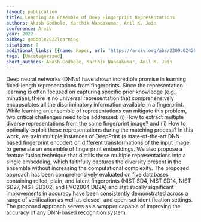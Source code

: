 ```yaml
---
layout: publication
title: Learning An Ensemble Of Deep Fingerprint Representations
authors: Akash Godbole, Karthik Nandakumar, Anil K. Jain
conference: Arxiv
year: 2022
bibkey: godbole2022learning
citations: 0
additional_links: [{name: Paper, url: 'https://arxiv.org/abs/2209.02425'}]
tags: [Uncategorized]
short_authors: Akash Godbole, Karthik Nandakumar, Anil K. Jain
---
```

Deep neural networks (DNNs) have shown incredible promise in learning
fixed-length representations from fingerprints. Since the representation
learning is often focused on capturing specific prior knowledge (e.g.,
minutiae), there is no universal representation that comprehensively
encapsulates all the discriminatory information available in a fingerprint.
While learning an ensemble of representations can mitigate this problem, two
critical challenges need to be addressed: (i) How to extract multiple diverse
representations from the same fingerprint image? and (ii) How to optimally
exploit these representations during the matching process? In this work, we
train multiple instances of DeepPrint (a state-of-the-art DNN-based fingerprint
encoder) on different transformations of the input image to generate an
ensemble of fingerprint embeddings. We also propose a feature fusion technique
that distills these multiple representations into a single embedding, which
faithfully captures the diversity present in the ensemble without increasing
the computational complexity. The proposed approach has been comprehensively
evaluated on five databases containing rolled, plain, and latent fingerprints
(NIST SD4, NIST SD14, NIST SD27, NIST SD302, and FVC2004 DB2A) and
statistically significant improvements in accuracy have been consistently
demonstrated across a range of verification as well as closed- and open-set
identification settings. The proposed approach serves as a wrapper capable of
improving the accuracy of any DNN-based recognition system.